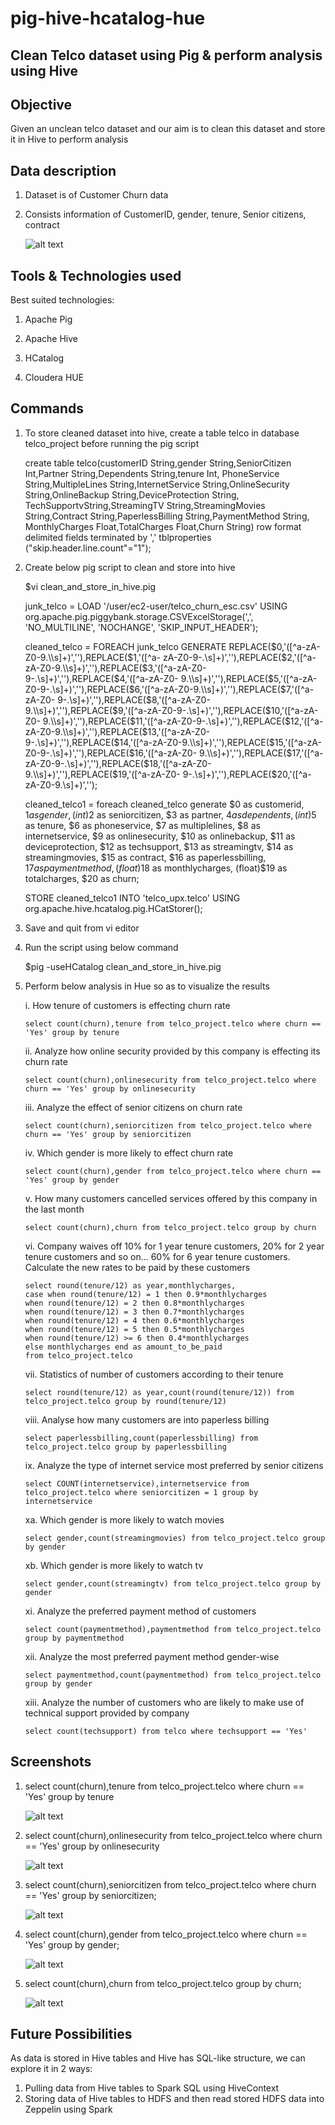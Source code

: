 # pig-hive-hcatalog-hue
## Clean Telco dataset using Pig & perform analysis using Hive

## Objective

Given an unclean telco dataset and our aim is to clean this dataset and store it in Hive to perform analysis

## Data description

1. Dataset is of Customer Churn data 

2. Consists information of CustomerID, gender, tenure, Senior citizens, contract

   ![alt text](images/output6.png)
   
## Tools & Technologies used

Best suited technologies:

1. Apache Pig

2. Apache Hive

3. HCatalog

4. Cloudera HUE

## Commands

1) To store cleaned dataset into hive, create a table telco in database telco_project before running the pig script  

   create table telco(customerID String,gender String,SeniorCitizen Int,Partner String,Dependents String,tenure Int,
   PhoneService String,MultipleLines String,InternetService String,OnlineSecurity String,OnlineBackup String,DeviceProtection String,
   TechSupportvString,StreamingTV String,StreamingMovies String,Contract String,PaperlessBilling String,PaymentMethod String,
   MonthlyCharges Float,TotalCharges Float,Churn String) row format delimited fields terminated by ',' tblproperties 
   ("skip.header.line.count"="1");  

2) Create below pig script to clean and store into hive

   $vi clean_and_store_in_hive.pig 

   junk_telco = LOAD '/user/ec2-user/telco_churn_esc.csv' USING 
   org.apache.pig.piggybank.storage.CSVExcelStorage(',', 'NO_MULTILINE', 'NOCHANGE', 'SKIP_INPUT_HEADER'); 
   
   cleaned_telco = FOREACH junk_telco GENERATE REPLACE($0,'([^a-zA-Z0-9.\\s]+)',''),REPLACE($1,'([^a-
   zA-Z0-9-.\\s]+)',''),REPLACE($2,'([^a-zA-Z0-9.\\s]+)',''),REPLACE($3,'([^a-zA-Z0-9-.\\s]+)',''),REPLACE($4,'([^a-zA-Z0-
   9.\\s]+)',''),REPLACE($5,'([^a-zA-Z0-9-.\\s]+)',''),REPLACE($6,'([^a-zA-Z0-9.\\s]+)',''),REPLACE($7,'([^a-zA-Z0-
   9-.\\s]+)',''),REPLACE($8,'([^a-zA-Z0-9.\\s]+)',''),REPLACE($9,'([^a-zA-Z0-9-.\\s]+)',''),REPLACE($10,'([^a-zA-Z0-
   9.\\s]+)',''),REPLACE($11,'([^a-zA-Z0-9-.\\s]+)',''),REPLACE($12,'([^a-zA-Z0-9.\\s]+)',''),REPLACE($13,'([^a-zA-Z0-
   9-.\\s]+)',''),REPLACE($14,'([^a-zA-Z0-9.\\s]+)',''),REPLACE($15,'([^a-zA-Z0-9-.\\s]+)',''),REPLACE($16,'([^a-zA-Z0-
   9.\\s]+)',''),REPLACE($17,'([^a-zA-Z0-9-.\\s]+)',''),REPLACE($18,'([^a-zA-Z0-9.\\s]+)',''),REPLACE($19,'([^a-zA-Z0-
   9-.\\s]+)',''),REPLACE($20,'([^a-zA-Z0-9.\\s]+)',''); 

   cleaned_telco1 = foreach cleaned_telco generate $0 as customerid, $1 as gender, (int)$2 as seniorcitizen, $3 as partner,
   $4 as dependents, (int)$5 as tenure, $6 as phoneservice, $7 as multiplelines, $8 as internetservice, $9 as onlinesecurity,
   $10 as onlinebackup, $11 as deviceprotection, $12 as techsupport, $13 as streamingtv, $14 as streamingmovies, $15 as contract, 
   $16 as paperlessbilling, $17 as paymentmethod, (float)$18 as monthlycharges, (float)$19 as totalcharges, $20 as churn; 

   STORE cleaned_telco1 INTO 'telco_upx.telco' USING org.apache.hive.hcatalog.pig.HCatStorer();

3) Save and quit from vi editor

4) Run the script using below command 

   $pig -useHCatalog clean_and_store_in_hive.pig  

5) Perform below analysis in Hue so as to visualize the results 

   i.  How tenure of customers is effecting churn rate  
       
       select count(churn),tenure from telco_project.telco where churn == 'Yes' group by tenure 

   ii. Analyze how online security provided by this company is effecting its churn rate 
       
       select count(churn),onlinesecurity from telco_project.telco where churn == 'Yes' group by onlinesecurity 

   iii. Analyze the effect of senior citizens on churn rate 
        
       select count(churn),seniorcitizen from telco_project.telco where churn == 'Yes' group by seniorcitizen 

   iv. Which gender is more likely to effect churn rate 
       
       select count(churn),gender from telco_project.telco where churn == 'Yes' group by gender 

   v.  How many customers cancelled services offered by this company in the last month 
      
       select count(churn),churn from telco_project.telco group by churn

   vi. Company waives off 10% for 1 year tenure customers, 20% for 2 year tenure customers and so on… 60% for 6 year tenure customers.          Calculate the new rates to be paid by these customers 
       
       select round(tenure/12) as year,monthlycharges, 
       case when round(tenure/12) = 1 then 0.9*monthlycharges 
       when round(tenure/12) = 2 then 0.8*monthlycharges 
       when round(tenure/12) = 3 then 0.7*monthlycharges 
       when round(tenure/12) = 4 then 0.6*monthlycharges 
       when round(tenure/12) = 5 then 0.5*monthlycharges 
       when round(tenure/12) >= 6 then 0.4*monthlycharges 
       else monthlycharges end as amount_to_be_paid  
       from telco_project.telco

   vii. Statistics of number of customers according to their tenure 
        
       select round(tenure/12) as year,count(round(tenure/12)) from telco_project.telco group by round(tenure/12) 

   viii. Analyse how many customers are into paperless billing 
         
       select paperlessbilling,count(paperlessbilling) from telco_project.telco group by paperlessbilling 

   ix. Analyze the type of internet service most preferred by senior citizens 
       
       select COUNT(internetservice),internetservice from telco_project.telco where seniorcitizen = 1 group by internetservice 

   xa. Which gender is more likely to watch movies 
       
       select gender,count(streamingmovies) from telco_project.telco group by gender
       
   xb. Which gender is more likely to watch tv 
       
       select gender,count(streamingtv) from telco_project.telco group by gender 
         
   xi. Analyze the preferred payment method of customers 
       
       select count(paymentmethod),paymentmethod from telco_project.telco group by paymentmethod 

   xii. Analyze the most preferred payment method gender-wise 
        
       select paymentmethod,count(paymentmethod) from telco_project.telco group by gender

   xiii. Analyze the number of customers who are likely to make use of technical support provided by company 
         
       select count(techsupport) from telco where techsupport == 'Yes'

## Screenshots

1. select count(churn),tenure from telco_project.telco where churn == 'Yes' group by tenure
   
   ![alt text](images/output1.png)
 
2. select count(churn),onlinesecurity from telco_project.telco where churn == 'Yes' group by onlinesecurity

   ![alt text](images/output2.png)
   
3. select count(churn),seniorcitizen from telco_project.telco where churn == 'Yes' group by seniorcitizen;

   ![alt text](images/output3.png)
   
4. select count(churn),gender from telco_project.telco where churn == 'Yes' group by gender;

   ![alt text](images/output4.png)
   
5. select count(churn),churn from telco_project.telco group by churn;

   ![alt text](images/output5.png)
   

## Future Possibilities

As data is stored in Hive tables and Hive has SQL-like structure, we can explore it in 2 ways:
  1. Pulling data from Hive tables to Spark SQL using HiveContext
  2. Storing data of Hive tables to HDFS and then read stored HDFS data into Zeppelin using Spark 

